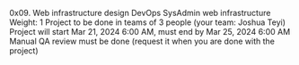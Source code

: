 0x09. Web infrastructure design
DevOps
SysAdmin
web infrastructure
 Weight: 1
 Project to be done in teams of 3 people (your team: Joshua Teyi)
 Project will start Mar 21, 2024 6:00 AM, must end by Mar 25, 2024 6:00 AM
 Manual QA review must be done (request it when you are done with the project)
